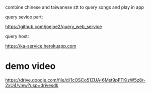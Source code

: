 combine chinese and taiwanese stt to query songs and play in app

query sevice part:

https://github.com/joejoe2/query_web_service

query host:

https://ka-service.herokuapp.com

# demo video

https://drive.google.com/file/d/1cOSCo51ZUA-6Mst9pFTKizW5z8r-2xU4/view?usp=drivesdk
